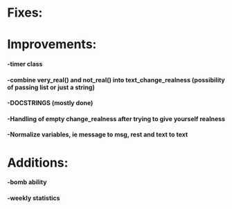 # Fixes:

# Improvements:
#### -timer class
#### -combine very_real() and not_real() into text_change_realness (possibility of passing list or just a string)
#### -DOCSTRINGS (mostly done)
#### -Handling of empty change_realness after trying to give yourself realness
#### -Normalize variables, ie message to msg, rest and text to text


# Additions:
#### -bomb ability
#### -weekly statistics
